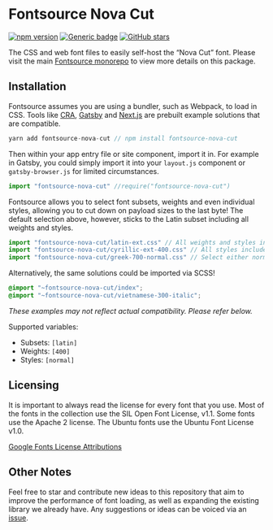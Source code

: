 # Fontsource Nova Cut
[![npm version](https://badge.fury.io/js/fontsource-nova-cut.svg)](https://github.com/DecliningLotus/fontsource) [![Generic badge](https://img.shields.io/badge/fontsource-passing-brightgreen)](https://github.com/DecliningLotus/fontsource) [![GitHub stars](https://img.shields.io/github/stars/DecliningLotus/fontsource.svg?style=social&label=Star&maxAge=2592000)](https://GitHub.com/DecliningLotus/fontsource/stargazers/)

The CSS and web font files to easily self-host the “Nova Cut” font. Please visit the main [Fontsource monorepo](https://github.com/DecliningLotus/fontsource) to view more details on this package.

## Installation

Fontsource assumes you are using a bundler, such as Webpack, to load in CSS. Tools like [CRA](https://create-react-app.dev/), [Gatsby](https://www.gatsbyjs.org/) and [Next.js](https://nextjs.org/) are prebuilt example solutions that are compatible.

```javascript
yarn add fontsource-nova-cut // npm install fontsource-nova-cut
```

Then within your app entry file or site component, import it in. For example in Gatsby, you could simply import it into your `layout.js` component or `gatsby-browser.js` for limited circumstances.

```javascript
import "fontsource-nova-cut" //require("fontsource-nova-cut")
```

Fontsource allows you to select font subsets, weights and even individual styles, allowing you to cut down on payload sizes to the last byte! The default selection above, however, sticks to the Latin subset including all weights and styles.

```javascript
import "fontsource-nova-cut/latin-ext.css" // All weights and styles included.
import "fontsource-nova-cut/cyrillic-ext-400.css" // All styles included.
import "fontsource-nova-cut/greek-700-normal.css" // Select either normal or italic.
```

Alternatively, the same solutions could be imported via SCSS!

```scss
@import "~fontsource-nova-cut/index";
@import "~fontsource-nova-cut/vietnamese-300-italic";
```

_These examples may not reflect actual compatibility. Please refer below._

Supported variables:
- Subsets: `[latin]`
- Weights: `[400]`
- Styles: `[normal]`

## Licensing 

It is important to always read the license for every font that you use.
Most of the fonts in the collection use the SIL Open Font License, v1.1. Some fonts use the Apache 2 license. The Ubuntu fonts use the Ubuntu Font License v1.0.

[Google Fonts License Attributions](https://fonts.google.com/attribution)

## Other Notes

Feel free to star and contribute new ideas to this repository that aim to improve the performance of font loading, as well as expanding the existing library we already have. Any suggestions or ideas can be voiced via an [issue](https://github.com/DecliningLotus/fontsource/issues).

